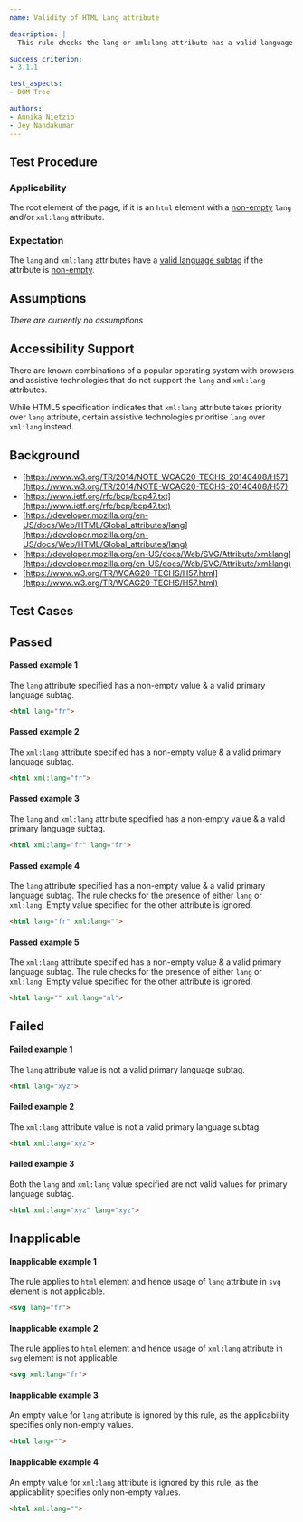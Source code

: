 ```yaml
---
name: Validity of HTML Lang attribute

description: |
  This rule checks the lang or xml:lang attribute has a valid language subtag.

success_criterion:
- 3.1.1

test_aspects:
- DOM Tree

authors:
- Annika Nietzio
- Jey Nandakumar
---
```


## Test Procedure

### Applicability

The root element of the page, if it is an `html` element with a [non-empty](#non-empty) `lang` and/or `xml:lang` attribute.

### Expectation

The `lang` and `xml:lang` attributes have a [valid language subtag](#valid-language-subtag) if the attribute is [non-empty](#non-empty).

## Assumptions

*There are currently no assumptions*

## Accessibility Support

There are known combinations of a popular operating system with browsers and assistive technologies that do not support the `lang` and `xml:lang` attributes.

While HTML5 specification indicates that `xml:lang` attribute takes priority over `lang` attribute, certain assistive technologies prioritise `lang` over `xml:lang` instead.

## Background

- [https://www.w3.org/TR/2014/NOTE-WCAG20-TECHS-20140408/H57](https://www.w3.org/TR/2014/NOTE-WCAG20-TECHS-20140408/H57)
- [https://www.ietf.org/rfc/bcp/bcp47.txt](https://www.ietf.org/rfc/bcp/bcp47.txt)
- [https://developer.mozilla.org/en-US/docs/Web/HTML/Global_attributes/lang](https://developer.mozilla.org/en-US/docs/Web/HTML/Global_attributes/lang)
- [https://developer.mozilla.org/en-US/docs/Web/SVG/Attribute/xml:lang](https://developer.mozilla.org/en-US/docs/Web/SVG/Attribute/xml:lang)
- [https://www.w3.org/TR/WCAG20-TECHS/H57.html](https://www.w3.org/TR/WCAG20-TECHS/H57.html)

## Test Cases

## Passed

#### Passed example 1

The `lang` attribute specified has a non-empty value & a valid primary language subtag.

```html
<html lang="fr">
```

#### Passed example 2

The `xml:lang` attribute specified has a non-empty value & a valid primary language subtag.

```html
<html xml:lang="fr">
```

#### Passed example 3

The `lang` and `xml:lang` attribute specified has a non-empty value & a valid primary language subtag.

```html
<html xml:lang="fr" lang="fr">
```

#### Passed example 4

The `lang` attribute specified has a non-empty value & a valid primary language subtag. The rule checks for the presence of either `lang` or `xml:lang`. Empty value specified for the other attribute is ignored.

```html
<html lang="fr" xml:lang="">
```

#### Passed example 5

The `xml:lang` attribute specified has a non-empty value & a valid primary language subtag. The rule checks for the presence of either `lang` or `xml:lang`. Empty value specified for the other attribute is ignored.

```html
<html lang="" xml:lang="nl">
```

## Failed

#### Failed example 1

The `lang` attribute value is not a valid primary language subtag.

```html
<html lang="xyz">
```

#### Failed example 2

The `xml:lang` attribute value is not a valid primary language subtag.

```html
<html xml:lang="xyz">
```

#### Failed example 3

Both the `lang` and `xml:lang` value specified are not valid values for primary language subtag.

```html
<html xml:lang="xyz" lang="xyz">
```

## Inapplicable

#### Inapplicable example 1

The rule applies to `html` element and hence usage of `lang` attribute in `svg` element is not applicable.

```html
<svg lang="fr">
```

#### Inapplicable example 2

The rule applies to `html` element and hence usage of `xml:lang` attribute in `svg` element is not applicable.

```html
<svg xml:lang="fr">
```

#### Inapplicable example 3

An empty value for `lang` attribute is ignored by this rule, as the applicability specifies only non-empty values.

```html
<html lang="">
```

#### Inapplicable example 4

An empty value for `xml:lang` attribute is ignored by this rule, as the applicability specifies only non-empty values.

```html
<html xml:lang="">
```